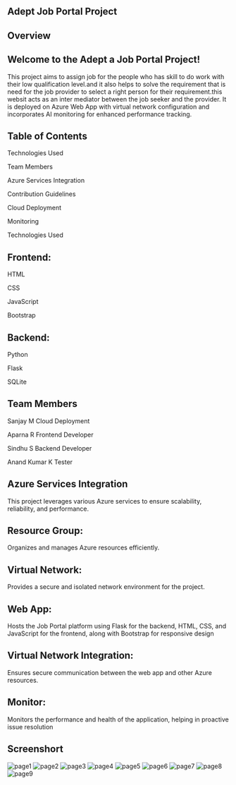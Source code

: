 ## Adept Job Portal Project
## Overview
## Welcome to the Adept a Job Portal Project!
This project aims to assign job for the people who has skill to do work with their low qualification level.and it also helps to solve the requirement that is need for the job provider to select a right person for their requirement.this websit acts as an inter mediator between the job seeker and the provider. It is deployed on Azure Web App with virtual network configuration and incorporates AI monitoring for enhanced performance tracking.

## Table of Contents
Technologies Used

Team Members

Azure Services Integration

Contribution Guidelines

Cloud Deployment

Monitoring

Technologies Used

## Frontend:
HTML

CSS

JavaScript

Bootstrap

## Backend:
Python

Flask

SQLite

## Team Members
Sanjay M Cloud Deployment

Aparna R Frontend Developer

Sindhu S Backend Developer

Anand Kumar K Tester

## Azure Services Integration
This project leverages various Azure services to ensure scalability, reliability, and performance.

## Resource Group:
Organizes and manages Azure resources efficiently.

## Virtual Network:
Provides a secure and isolated network environment for the project.

## Web App:
Hosts the Job Portal platform using Flask for the backend, HTML, CSS, and JavaScript for the frontend, along with Bootstrap for responsive design

## Virtual Network Integration:
Ensures secure communication between the web app and other Azure resources.

## Monitor:
Monitors the performance and health of the application, helping in proactive issue resolution

## Screenshort
![page1](https://github.com/sindhuazureFRT/Team4-Adept-/assets/153905376/673dc303-a2cf-4d4b-8496-03cc21851c23)
![page2](https://github.com/sindhuazureFRT/Team4-Adept-/assets/153905376/1da8c57a-d062-4dac-be66-839e7f7c9514)
![page3](https://github.com/sindhuazureFRT/Team4-Adept-/assets/153905376/1d18e63f-4445-4a96-b9df-f04e3dac4b8e)
![page4](https://github.com/sindhuazureFRT/Team4-Adept-/assets/153905376/a14774b9-c130-4859-b84d-b9194a7a149d)
![page5](https://github.com/sindhuazureFRT/Team4-Adept-/assets/153905376/18903f24-93ae-48f5-b722-b1d9fe931ce3)
![page6](https://github.com/sindhuazureFRT/Team4-Adept-/assets/153905376/d8f922b0-f94c-4ae1-8200-fe0572967fc8)
![page7](https://github.com/sindhuazureFRT/Team4-Adept-/assets/153905376/a78e6f3d-ebee-4fd3-ba58-c3e8638bb7a3)
![page8](https://github.com/sindhuazureFRT/Team4-Adept-/assets/153905376/a0813930-bd2a-40bb-b11d-a91e5417d786)
![page9](https://github.com/sindhuazureFRT/Team4-Adept-/assets/153905376/242c95db-0654-4aa3-af00-533b0dc10660)
